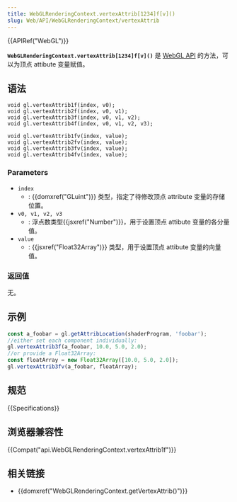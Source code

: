 ```yaml
---
title: WebGLRenderingContext.vertexAttrib[1234]f[v]()
slug: Web/API/WebGLRenderingContext/vertexAttrib
---
```


{{APIRef("WebGL")}}

**`WebGLRenderingContext.vertexAttrib[1234]f[v]()`** 是 [WebGL API](/zh-CN/docs/Web/API/WebGL_API) 的方法，可以为顶点 attibute 变量赋值。

## 语法

```plain
void gl.vertexAttrib1f(index, v0);
void gl.vertexAttrib2f(index, v0, v1);
void gl.vertexAttrib3f(index, v0, v1, v2);
void gl.vertexAttrib4f(index, v0, v1, v2, v3);

void gl.vertexAttrib1fv(index, value);
void gl.vertexAttrib2fv(index, value);
void gl.vertexAttrib3fv(index, value);
void gl.vertexAttrib4fv(index, value);
```

### Parameters

- `index`
  - : {{domxref("GLuint")}} 类型，指定了待修改顶点 attribute 变量的存储位置。
- `v0, v1, v2, v3`
  - : 浮点数类型{{jsxref("Number")}}，用于设置顶点 attibute 变量的各分量值。
- `value`
  - : {{jsxref("Float32Array")}} 类型，用于设置顶点 attibute 变量的向量值。

### 返回值

无。

## 示例

```js
const a_foobar = gl.getAttribLocation(shaderProgram, 'foobar');
//either set each component individually:
gl.vertexAttrib3f(a_foobar, 10.0, 5.0, 2.0);
//or provide a Float32Array:
const floatArray = new Float32Array([10.0, 5.0, 2.0]);
gl.vertexAttrib3fv(a_foobar, floatArray);
```

## 规范

{{Specifications}}

## 浏览器兼容性

{{Compat("api.WebGLRenderingContext.vertexAttrib1f")}}

## 相关链接

- {{domxref("WebGLRenderingContext.getVertexAttrib()")}}
